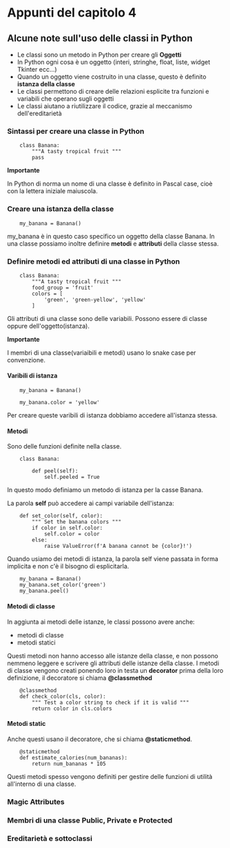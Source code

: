 # Appunti del capitolo 4

## Alcune note sull'uso delle classi in Python

- Le classi sono un metodo in Python per creare gli **Oggetti**
- In Python ogni cosa è un oggetto (interi, stringhe, float, liste, widget Tkinter ecc...)
- Quando un oggetto viene costruito in una classe, questo è definito **istanza della classe**
- Le classi permettono di creare delle relazioni esplicite tra funzioni e variabili che operano sugli oggetti
- Le classi aiutano a riutilizzare il codice, grazie al meccanismo dell'ereditarietà

### Sintassi per creare una classe in Python

        class Banana:
            """A tasty tropical fruit """
            pass

**Importante** 

In Python di norma un nome di una classe è definito in Pascal case, cioè con 
la lettera iniziale maiuscola.

### Creare una istanza della classe

        my_banana = Banana()

my_banana è in questo caso specifico un oggetto della classe Banana.
In una classe possiamo inoltre definire **metodi** e **attributi** della classe stessa.

### Definire metodi ed attributi di una classe in Python

        class Banana:
            """A tasty tropical fruit """
            food_group = 'fruit'
            colors = [
                'green', 'green-yellow', 'yellow'
            ]

Gli attributi di una classe sono delle variabili. Possono essere di classe oppure dell'oggetto(istanza).

**Importante**

I membri di una classe(variaibili e metodi) usano lo snake case per convenzione.

#### Varibili di istanza

        my_banana = Banana()

        my_banana.color = 'yellow' 

Per creare queste varibili di istanza dobbiamo accedere all'istanza stessa.

#### Metodi

Sono delle funzioni definite nella classe.

        class Banana:

            def peel(self):
                self.peeled = True

In questo modo definiamo un metodo di istanza per la casse Banana.

La parola **self** può accedere ai campi variabile dell'istanza:

        def set_color(self, color):
            """ Set the banana colors """
            if color in self.color:
                self.color = color
            else:
                raise ValueError(f'A banana cannot be {color}!')

Quando usiamo dei metodi di istanza, la parola self viene passata in forma implicita e non c'è 
il bisogno di esplicitarla.

        my_banana = Banana()
        my_banana.set_color('green')
        my_banana.peel()

#### Metodi di classe

In aggiunta ai metodi delle istanze, le classi possono avere anche:

- metodi di classe
- metodi statici

Questi metodi non hanno accesso alle istanze della classe, e non possono nemmeno 
leggere e scrivere gli attributi delle istanze della classe. I metodi di classe 
vengono creati ponendo loro in testa un **decorator** prima della loro definizione, il 
decoratore si chiama **@classmethod**

        @classmethod
        def check_color(cls, color):
            """ Test a color string to check if it is valid """
            return color in cls.colors

#### Metodi static

Anche questi usano il decoratore, che si chiama **@staticmethod**.

        @staticmethod
        def estimate_calories(num_bananas):
            return num_bananas * 105

Questi metodi spesso vengono definiti per gestire delle funzioni di utilità all'interno di 
una classe.

### Magic Attributes

### Membri di una classe Public, Private e Protected

### Ereditarietà e sottoclassi